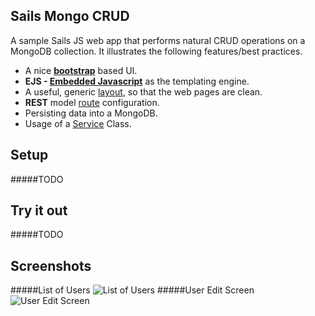 Sails Mongo CRUD
-------------
A sample Sails JS web app that performs natural CRUD operations on a MongoDB collection. It illustrates the following features/best practices.

- A nice **[bootstrap](http://getbootstrap.com)** based UI.
- **EJS - [Embedded Javascript](http://www.embeddedjs.com/)** as the templating engine.
- A useful, generic [layout](https://github.com/sameerean/sails-mongo-crud/blob/master/views/layout.ejs), so that the web pages are clean.
- **REST** model [route](https://github.com/sameerean/sails-mongo-crud/blob/master/config/routes.js) configuration.
- Persisting data into a MongoDB.
- Usage of a [Service](https://github.com/sameerean/sails-mongo-crud/blob/master/api/services/UserService.js) Class.

Setup
--------
#####TODO

Try it out
--------
#####TODO

Screenshots
------------
#####List of Users 
![List of Users](https://raw.githubusercontent.com/sameerean/sails-mongo-crud/master/assets/images/docs/user-list.png)
#####User Edit Screen 
![User Edit Screen](https://raw.githubusercontent.com/sameerean/sails-mongo-crud/master/assets/images/docs/user-edit.png)
